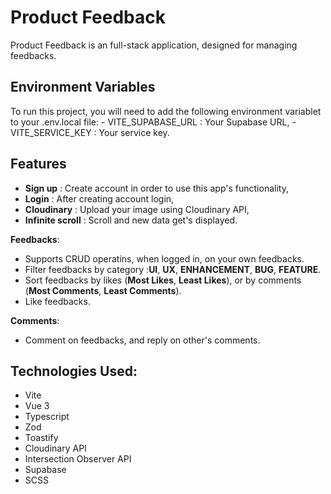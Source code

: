 # Product Feedback 

Product Feedback is an full-stack application, designed for managing feedbacks. 

## Environment Variables
  To run this project, you will need to add the following environment variablet to your .env.local file:
    - VITE_SUPABASE_URL : Your Supabase URL,
    - VITE_SERVICE_KEY : Your service key.

## Features
  - **Sign up** : Create account in order to use this app's  functionality,
  - **Login** : After creating account login,
  - **Cloudinary** : Upload your image using Cloudinary API,
  - **Infinite scroll** : Scroll and new data get's displayed.

**Feedbacks**:
  - Supports CRUD operatins, when logged in, on your own feedbacks.
  - Filter feedbacks by category :**UI**, **UX**, **ENHANCEMENT**, **BUG**, **FEATURE**.
  - Sort feedbacks by likes (**Most Likes**, **Least Likes**), or by comments (**Most Comments**, **Least Comments**).
  - Like feedbacks.

**Comments**:
  - Comment on feedbacks, and reply on other's comments.


## Technologies Used:

- Vite
- Vue 3
- Typescript
- Zod
- Toastify
- Cloudinary API
- Intersection Observer API
- Supabase
- SCSS
